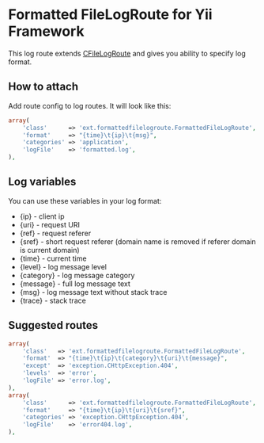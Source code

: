 # Formatted FileLogRoute for Yii Framework

This log route extends [CFileLogRoute](http://www.yiiframework.com/doc/api/1.1/CFileLogRoute) and gives you ability to specify log format.

## How to attach

Add route config to log routes. It will look like this:

```php
array(
	'class'      => 'ext.formattedfilelogroute.FormattedFileLogRoute',
	'format'     => "{time}\t{ip}\t{msg}",
	'categories' => 'application',
	'logFile'    => 'formatted.log',
),
```

## Log variables

You can use these variables in your log format:

* {ip} - client ip
* {uri} - request URI
* {ref} - request referer
* {sref} - short request referer (domain name is removed if referer domain is current domain)
* {time} - current time
* {level} - log message level
* {category} - log message category
* {message} - full log message text
* {msg} - log message text without stack trace
* {trace} - stack trace

## Suggested routes

```php
array(
	'class'   => 'ext.formattedfilelogroute.FormattedFileLogRoute',
	'format'  => "{time}\t{ip}\t{category}\t{uri}\t{message}",
	'except'  => 'exception.CHttpException.404',
	'levels'  => 'error',
	'logFile' => 'error.log',
),
array(
	'class'      => 'ext.formattedfilelogroute.FormattedFileLogRoute',
	'format'     => "{time}\t{ip}\t{uri}\t{sref}",
	'categories' => 'exception.CHttpException.404',
	'logFile'    => 'error404.log',
),
```
